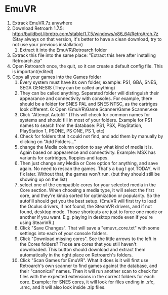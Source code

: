 # EmuVR

1. Extrack EmuVR.7z anywhere
2. Download Retroarh 1.7.5: http://buildbot.libretro.com/stable/1.7.5/windows/x86_64/RetroArch.7z
(Stay always on that version, it's better to have a clean download, try to not use your previous installation)
	1. Extract it into the EmuVR\Retroarch folder
3. Extrack this file into the same place: "Extract this here after installing Retroarch.zip"
4. Open Retroarch once, the quit, so it can create a default config file. This is important(edited)
5. Copy all your games into the Games folder
	1. Every system must have its own folder, example: PS1, GBA, SNES, SEGA GENESIS
	(They can be called anything)
	2. They can be called anything. Separated folder will distinguish their appearance and connectivity with consoles.
	For example, there should be a folder for SNES PAL and SNES NTSC, as the cartriges look different.
6: Open \EmuVR\Game Scanner\Game Scanner.exe
	1. Click "Attempt Autofill"
	(This will check for common names for systems and should fill in most of your folders. Example for PS1 names to search from the database: PS1, PSX, PlayStation,	PlayStation 1, PSONE, PS ONE, PS 1, etc)
	2. Check for folders that it could not find, and add them by manually by clicking on "Add Folders..."
	3. change the Media column option to say what kind of media it is. Again based on appearence and connectivity. Example: MSX has variants for cartridges, floppies and tapes.
	4. Then just change any Media or Core option for anything, and save again. No need to rescan the games. That's a bug I got TODAY, will fix later. Without that, the games won't run. (but they should still be showing up on the list)
	5. select one of the compatible cores for your selected media in the Core section. When choosing a media type, it will select the first core, and they're kinda sorted for optimization or popularity. So the autofill should get you the best setup.
	(EmuVR will first try to load the Oculus drivers, if not found, the SteamVR drivers, and if not found, desktop mode. Those shortcuts are just to force one mode or another if you want. E.g. playing in desktop mode even if you're using SteamVR.)
	6. Click "Save Changes". That will save a "emuvr_core.txt" with some settings into each of your console folders.
	7. Click "Download missing cores". See the little arrows to the left in the Cores folders? Those are cores that you still haven't downloaded. This button should download and extract them automatically in the right place on Retroarch's folders.
	8. Click "Scan Games for EmuVR". What it does is it will first use Retroarch's own scanner to find games against the database, and their "canonical" names. Then it will run another scan to check for files with the expected extensions in the correct folders for each core. Example: for SNES cores, it will look for files ending in .sfc, .smc, and it will also look inside .zip files.
	
